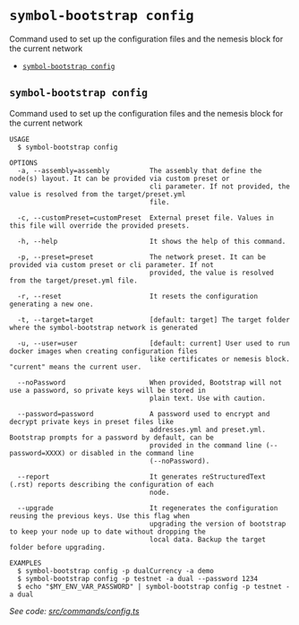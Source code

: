 `symbol-bootstrap config`
=========================

Command used to set up the configuration files and the nemesis block for the current network

* [`symbol-bootstrap config`](#symbol-bootstrap-config)

## `symbol-bootstrap config`

Command used to set up the configuration files and the nemesis block for the current network

```
USAGE
  $ symbol-bootstrap config

OPTIONS
  -a, --assembly=assembly          The assembly that define the node(s) layout. It can be provided via custom preset or
                                   cli parameter. If not provided, the value is resolved from the target/preset.yml
                                   file.

  -c, --customPreset=customPreset  External preset file. Values in this file will override the provided presets.

  -h, --help                       It shows the help of this command.

  -p, --preset=preset              The network preset. It can be provided via custom preset or cli parameter. If not
                                   provided, the value is resolved from the target/preset.yml file.

  -r, --reset                      It resets the configuration generating a new one.

  -t, --target=target              [default: target] The target folder where the symbol-bootstrap network is generated

  -u, --user=user                  [default: current] User used to run docker images when creating configuration files
                                   like certificates or nemesis block. "current" means the current user.

  --noPassword                     When provided, Bootstrap will not use a password, so private keys will be stored in
                                   plain text. Use with caution.

  --password=password              A password used to encrypt and decrypt private keys in preset files like
                                   addresses.yml and preset.yml. Bootstrap prompts for a password by default, can be
                                   provided in the command line (--password=XXXX) or disabled in the command line
                                   (--noPassword).

  --report                         It generates reStructuredText (.rst) reports describing the configuration of each
                                   node.

  --upgrade                        It regenerates the configuration reusing the previous keys. Use this flag when
                                   upgrading the version of bootstrap to keep your node up to date without dropping the
                                   local data. Backup the target folder before upgrading.

EXAMPLES
  $ symbol-bootstrap config -p dualCurrency -a demo
  $ symbol-bootstrap config -p testnet -a dual --password 1234
  $ echo "$MY_ENV_VAR_PASSWORD" | symbol-bootstrap config -p testnet -a dual
```

_See code: [src/commands/config.ts](https://github.com/nemtech/symbol-bootstrap/blob/v1.1.0/src/commands/config.ts)_
